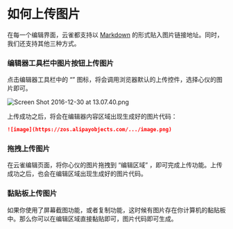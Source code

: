 # 如何上传图片

在每一个编辑界面，云雀都支持以 [Markdown](markdown#3.-图片) 的形式贴入图片链接地址。同时，我们还支持其他三种方式。

### 编辑器工具栏中图片按钮上传图片

点击编辑器工具栏中的 “<span class="edit-icon edit-icon-image"></span>” 图标，将会调用浏览器默认的上传控件，选择心仪的图片即可。

![Screen Shot 2016-12-30 at 13.07.40.png](https://zos.alipayobjects.com/skylark/69aa1029-dd2e-490a-9eb1-4d2fd7bce33e/attach/3/8475f1c89f5f3373/ScreenShot2016-12-30at13.07.40.png)

上传成功之后，将会在编辑器内容区域出现生成好的图片代码：

```markdown
![image](https://zos.alipayobjects.com/.../image.png)
```

### 拖拽上传图片

在云雀编辑页面，将你心仪的图片拖拽到 “编辑区域” ，即可完成上传功能。上传成功之后，也会在编辑区域出现生成好的图片代码。

### 黏贴板上传图片

如果你使用了屏幕截图功能，或者复制功能，这时候有图片存在你计算机的黏贴板中。那么你可以在编辑区域直接黏贴即可，图片代码即可生成。